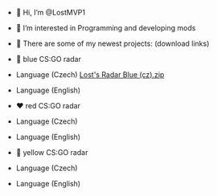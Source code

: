 - 👋 Hi, I’m @LostMVP1
- 👀 I’m interested in Programming and developing mods

- 🌱 There are some of my newest projects: (download links)
  
- 💙 blue CS:GO radar
- Language (Czech)   [Lost's Radar Blue (cz).zip](https://github.com/LostMVP1/LostsRadar-cz-B/files/12302302/Lost.s.Radar.Blue.cz.zip)
- Language (English) 
- ❤️ red CS:GO radar
- Language (Czech)
- Language (English)
- 💛 yellow CS:GO radar
- Language (Czech)
- Language (English)

<!---
LostMVP1/LostMVP1 is a ✨ special ✨ repository because its `README.md` (this file) appears on your GitHub profile.
You can click the Preview link to take a look at your changes.
--->
